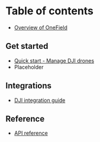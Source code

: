 # Table of contents

* [Overview of OneField](README.md)

## Get started

* [Quick start - Manage DJI drones](get-started/quick-start-manage-dji-drones.md)
* Placeholder

## Integrations

* [DJI integration guide](integrations/dji-platform-integrations.md)

## Reference

* [API reference](reference/api-reference.md)
